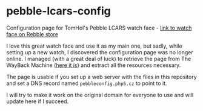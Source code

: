 # pebble-lcars-config
Configuration page for TomHol's Pebble LCARS watch face - [link to watch face on Rebble store](https://store-beta.rebble.io/app/54730439c13ebf214f000052)

I love this great watch face and use it as my main one, but sadly, while setting up a new watch, I discovered the configuration page was no longer online.
I managed (with a great deal of luck) to retrieve the page from The WayBack Machine ([here it is](https://web.archive.org/web/20161209152638/http://pebbleconfig.php5.cz/lcars6.html)) and extract all the resources necessary.

The page is usable if you set up a web server with the files in this repository and set a DNS record named `pebbleconfig.php5.cz` to point to it.

I will try to make it work on the original domain for everyone to use and will update here if I succeed.
